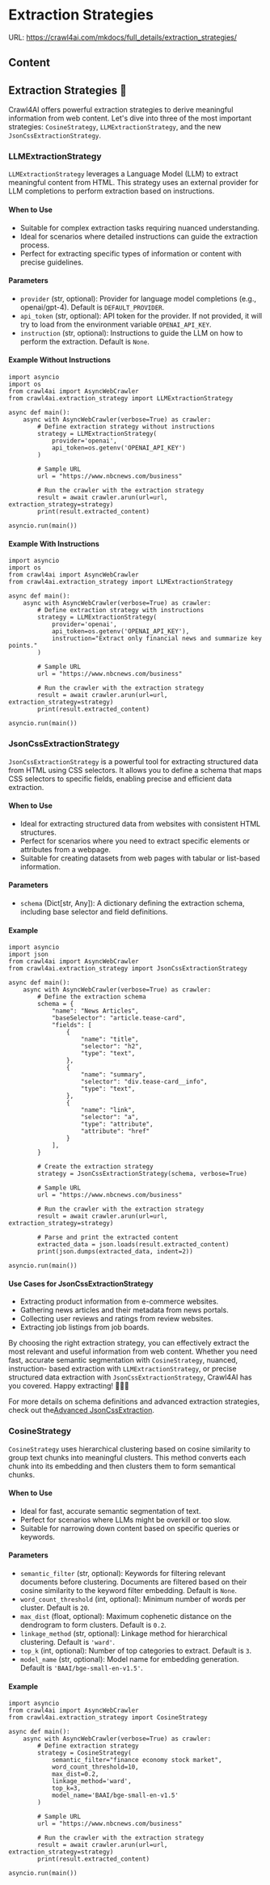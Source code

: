 # Extraction Strategies

URL: https://crawl4ai.com/mkdocs/full_details/extraction_strategies/

## Content

## Extraction Strategies 🧠

Crawl4AI offers powerful extraction strategies to derive meaningful
information from web content. Let's dive into three of the most important
strategies: `CosineStrategy`, `LLMExtractionStrategy`, and the new
`JsonCssExtractionStrategy`.

### LLMExtractionStrategy

`LLMExtractionStrategy` leverages a Language Model (LLM) to extract meaningful
content from HTML. This strategy uses an external provider for LLM completions
to perform extraction based on instructions.

#### When to Use

  * Suitable for complex extraction tasks requiring nuanced understanding.
  * Ideal for scenarios where detailed instructions can guide the extraction process.
  * Perfect for extracting specific types of information or content with precise guidelines.

#### Parameters

  * `provider` (str, optional): Provider for language model completions (e.g., openai/gpt-4). Default is `DEFAULT_PROVIDER`.
  * `api_token` (str, optional): API token for the provider. If not provided, it will try to load from the environment variable `OPENAI_API_KEY`.
  * `instruction` (str, optional): Instructions to guide the LLM on how to perform the extraction. Default is `None`.

#### Example Without Instructions

    
    
    import asyncio
    import os
    from crawl4ai import AsyncWebCrawler
    from crawl4ai.extraction_strategy import LLMExtractionStrategy
    
    async def main():
        async with AsyncWebCrawler(verbose=True) as crawler:
            # Define extraction strategy without instructions
            strategy = LLMExtractionStrategy(
                provider='openai',
                api_token=os.getenv('OPENAI_API_KEY')
            )
    
            # Sample URL
            url = "https://www.nbcnews.com/business"
    
            # Run the crawler with the extraction strategy
            result = await crawler.arun(url=url, extraction_strategy=strategy)
            print(result.extracted_content)
    
    asyncio.run(main())
    

#### Example With Instructions

    
    
    import asyncio
    import os
    from crawl4ai import AsyncWebCrawler
    from crawl4ai.extraction_strategy import LLMExtractionStrategy
    
    async def main():
        async with AsyncWebCrawler(verbose=True) as crawler:
            # Define extraction strategy with instructions
            strategy = LLMExtractionStrategy(
                provider='openai',
                api_token=os.getenv('OPENAI_API_KEY'),
                instruction="Extract only financial news and summarize key points."
            )
    
            # Sample URL
            url = "https://www.nbcnews.com/business"
    
            # Run the crawler with the extraction strategy
            result = await crawler.arun(url=url, extraction_strategy=strategy)
            print(result.extracted_content)
    
    asyncio.run(main())
    

### JsonCssExtractionStrategy

`JsonCssExtractionStrategy` is a powerful tool for extracting structured data
from HTML using CSS selectors. It allows you to define a schema that maps CSS
selectors to specific fields, enabling precise and efficient data extraction.

#### When to Use

  * Ideal for extracting structured data from websites with consistent HTML structures.
  * Perfect for scenarios where you need to extract specific elements or attributes from a webpage.
  * Suitable for creating datasets from web pages with tabular or list-based information.

#### Parameters

  * `schema` (Dict[str, Any]): A dictionary defining the extraction schema, including base selector and field definitions.

#### Example

    
    
    import asyncio
    import json
    from crawl4ai import AsyncWebCrawler
    from crawl4ai.extraction_strategy import JsonCssExtractionStrategy
    
    async def main():
        async with AsyncWebCrawler(verbose=True) as crawler:
            # Define the extraction schema
            schema = {
                "name": "News Articles",
                "baseSelector": "article.tease-card",
                "fields": [
                    {
                        "name": "title",
                        "selector": "h2",
                        "type": "text",
                    },
                    {
                        "name": "summary",
                        "selector": "div.tease-card__info",
                        "type": "text",
                    },
                    {
                        "name": "link",
                        "selector": "a",
                        "type": "attribute",
                        "attribute": "href"
                    }
                ],
            }
    
            # Create the extraction strategy
            strategy = JsonCssExtractionStrategy(schema, verbose=True)
    
            # Sample URL
            url = "https://www.nbcnews.com/business"
    
            # Run the crawler with the extraction strategy
            result = await crawler.arun(url=url, extraction_strategy=strategy)
    
            # Parse and print the extracted content
            extracted_data = json.loads(result.extracted_content)
            print(json.dumps(extracted_data, indent=2))
    
    asyncio.run(main())
    

#### Use Cases for JsonCssExtractionStrategy

  * Extracting product information from e-commerce websites.
  * Gathering news articles and their metadata from news portals.
  * Collecting user reviews and ratings from review websites.
  * Extracting job listings from job boards.

By choosing the right extraction strategy, you can effectively extract the
most relevant and useful information from web content. Whether you need fast,
accurate semantic segmentation with `CosineStrategy`, nuanced, instruction-
based extraction with `LLMExtractionStrategy`, or precise structured data
extraction with `JsonCssExtractionStrategy`, Crawl4AI has you covered. Happy
extracting! 🕵️‍♂️✨

For more details on schema definitions and advanced extraction strategies,
check out the[Advanced JsonCssExtraction](../advanced_jsoncss_extraction/).

### CosineStrategy

`CosineStrategy` uses hierarchical clustering based on cosine similarity to
group text chunks into meaningful clusters. This method converts each chunk
into its embedding and then clusters them to form semantical chunks.

#### When to Use

  * Ideal for fast, accurate semantic segmentation of text.
  * Perfect for scenarios where LLMs might be overkill or too slow.
  * Suitable for narrowing down content based on specific queries or keywords.

#### Parameters

  * `semantic_filter` (str, optional): Keywords for filtering relevant documents before clustering. Documents are filtered based on their cosine similarity to the keyword filter embedding. Default is `None`.
  * `word_count_threshold` (int, optional): Minimum number of words per cluster. Default is `20`.
  * `max_dist` (float, optional): Maximum cophenetic distance on the dendrogram to form clusters. Default is `0.2`.
  * `linkage_method` (str, optional): Linkage method for hierarchical clustering. Default is `'ward'`.
  * `top_k` (int, optional): Number of top categories to extract. Default is `3`.
  * `model_name` (str, optional): Model name for embedding generation. Default is `'BAAI/bge-small-en-v1.5'`.

#### Example

    
    
    import asyncio
    from crawl4ai import AsyncWebCrawler
    from crawl4ai.extraction_strategy import CosineStrategy
    
    async def main():
        async with AsyncWebCrawler(verbose=True) as crawler:
            # Define extraction strategy
            strategy = CosineStrategy(
                semantic_filter="finance economy stock market",
                word_count_threshold=10,
                max_dist=0.2,
                linkage_method='ward',
                top_k=3,
                model_name='BAAI/bge-small-en-v1.5'
            )
    
            # Sample URL
            url = "https://www.nbcnews.com/business"
    
            # Run the crawler with the extraction strategy
            result = await crawler.arun(url=url, extraction_strategy=strategy)
            print(result.extracted_content)
    
    asyncio.run(main())
    

